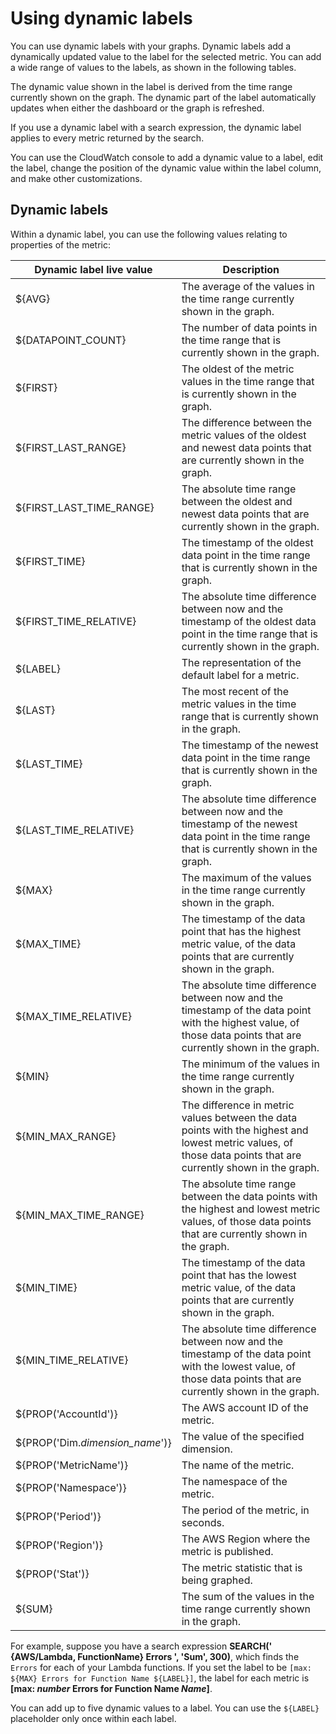 # Using dynamic labels<a name="graph-dynamic-labels"></a>

You can use dynamic labels with your graphs\. Dynamic labels add a dynamically updated value to the label for the selected metric\. You can add a wide range of values to the labels, as shown in the following tables\.

The dynamic value shown in the label is derived from the time range currently shown on the graph\. The dynamic part of the label automatically updates when either the dashboard or the graph is refreshed\. 

If you use a dynamic label with a search expression, the dynamic label applies to every metric returned by the search\. 

You can use the CloudWatch console to add a dynamic value to a label, edit the label, change the position of the dynamic value within the label column, and make other customizations\.

## Dynamic labels<a name="dynamic-label-syntax"></a>

Within a dynamic label, you can use the following values relating to properties of the metric:


| Dynamic label live value | Description | 
| --- | --- | 
|  $\{AVG\} |  The average of the values in the time range currently shown in the graph\.  | 
|  $\{DATAPOINT\_COUNT\} |  The number of data points in the time range that is currently shown in the graph\.  | 
|  $\{FIRST\} |  The oldest of the metric values in the time range that is currently shown in the graph\.  | 
|  $\{FIRST\_LAST\_RANGE\} |  The difference between the metric values of the oldest and newest data points that are currently shown in the graph\.  | 
|  $\{FIRST\_LAST\_TIME\_RANGE\} |  The absolute time range between the oldest and newest data points that are currently shown in the graph\.  | 
|  $\{FIRST\_TIME\} |  The timestamp of the oldest data point in the time range that is currently shown in the graph\.  | 
|  $\{FIRST\_TIME\_RELATIVE\} |  The absolute time difference between now and the timestamp of the oldest data point in the time range that is currently shown in the graph\.  | 
|  $\{LABEL\} |  The representation of the default label for a metric\.  | 
|  $\{LAST\} |  The most recent of the metric values in the time range that is currently shown in the graph\.  | 
|  $\{LAST\_TIME\} |  The timestamp of the newest data point in the time range that is currently shown in the graph\.  | 
|  $\{LAST\_TIME\_RELATIVE\} |  The absolute time difference between now and the timestamp of the newest data point in the time range that is currently shown in the graph\.  | 
|  $\{MAX\} |  The maximum of the values in the time range currently shown in the graph\.  | 
|  $\{MAX\_TIME\} |  The timestamp of the data point that has the highest metric value, of the data points that are currently shown in the graph\.  | 
|  $\{MAX\_TIME\_RELATIVE\} |  The absolute time difference between now and the timestamp of the data point with the highest value, of those data points that are currently shown in the graph\.  | 
|  $\{MIN\} |  The minimum of the values in the time range currently shown in the graph\.  | 
|  $\{MIN\_MAX\_RANGE\} |  The difference in metric values between the data points with the highest and lowest metric values, of those data points that are currently shown in the graph\.  | 
|  $\{MIN\_MAX\_TIME\_RANGE\} |  The absolute time range between the data points with the highest and lowest metric values, of those data points that are currently shown in the graph\.  | 
|  $\{MIN\_TIME\} |  The timestamp of the data point that has the lowest metric value, of the data points that are currently shown in the graph\.  | 
|  $\{MIN\_TIME\_RELATIVE\} |  The absolute time difference between now and the timestamp of the data point with the lowest value, of those data points that are currently shown in the graph\.  | 
|  $\{PROP\('AccountId'\)\} |  The AWS account ID of the metric\.  | 
|  $\{PROP\('Dim\.*dimension\_name*'\)\} |  The value of the specified dimension\.  | 
|  $\{PROP\('MetricName'\)\} |  The name of the metric\.  | 
|  $\{PROP\('Namespace'\)\} |  The namespace of the metric\.  | 
|  $\{PROP\('Period'\)\} |  The period of the metric, in seconds\.  | 
|  $\{PROP\('Region'\)\} |  The AWS Region where the metric is published\.  | 
|  $\{PROP\('Stat'\)\} |  The metric statistic that is being graphed\.  | 
|  $\{SUM\} |  The sum of the values in the time range currently shown in the graph\.  | 

For example, suppose you have a search expression **SEARCH\(' \{AWS/Lambda, FunctionName\} Errors ', 'Sum', 300\)**, which finds the `Errors` for each of your Lambda functions\. If you set the label to be `[max: ${MAX} Errors for Function Name ${LABEL}]`, the label for each metric is **\[max: *number* Errors for Function Name *Name*\]**\.

You can add up to five dynamic values to a label\. You can use the `${LABEL}` placeholder only once within each label\.